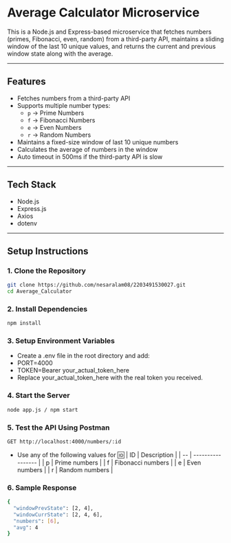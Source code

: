 # Average Calculator Microservice

This is a Node.js and Express-based microservice that fetches numbers (primes, Fibonacci, even, random) from a third-party API, maintains a sliding window of the last 10 unique values, and returns the current and previous window state along with the average.

---

## Features

- Fetches numbers from a third-party API
- Supports multiple number types:
  - `p` → Prime Numbers
  - `f` → Fibonacci Numbers
  - `e` → Even Numbers
  - `r` → Random Numbers
- Maintains a fixed-size window of last 10 unique numbers
- Calculates the average of numbers in the window
- Auto timeout in 500ms if the third-party API is slow

---

## Tech Stack

- Node.js
- Express.js
- Axios
- dotenv

---

## Setup Instructions

### 1. Clone the Repository
```bash
git clone https://github.com/nesaralam08/2203491530027.git
cd Average_Calculator
```
### 2. Install Dependencies
```bash
npm install
```
### 3. Setup Environment Variables
- Create a .env file in the root directory and add:
- PORT=4000
- TOKEN=Bearer your_actual_token_here
- Replace your_actual_token_here with the real token you received.
### 4. Start the Server
```bash
node app.js / npm start
```
### 5. Test the API Using Postman
```bash
GET http://localhost:4000/numbers/:id
```
- Use any of the following values for :id:
| ID | Description       |
| -- | ----------------- |
| p  | Prime numbers     |
| f  | Fibonacci numbers |
| e  | Even numbers      |
| r  | Random numbers    |

### 6. Sample Response
```bash
{
  "windowPrevState": [2, 4],
  "windowCurrState": [2, 4, 6],
  "numbers": [6],
  "avg": 4
}
```
